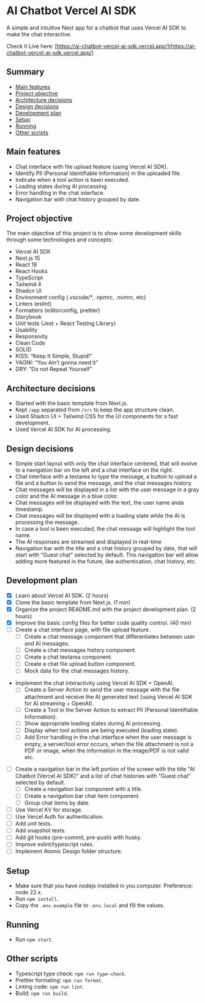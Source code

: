 # AI Chatbot Vercel AI SDK

A simple and intuitive Next app for a chatbot that uses Vercel AI SDK to make the chat interactive.

Check it Live here:
[https://ai-chatbot-vercel-ai-sdk.vercel.app/](https://ai-chatbot-vercel-ai-sdk.vercel.app/)

## Summary

- [Main features](#main-features)
- [Project objective](#project-objective)
- [Architecture decisions](#architecture-decisions)
- [Design decisions](#design-decisions)
- [Development plan](#development-plan)
- [Setup](#setup)
- [Running](#running)
- [Other scripts](#other-scripts)

## Main features

- Chat interface with file upload feature (using Vercel AI SDK).
- Identify PII (Personal Identifiable Information) in the uploaded file.
- Indicate when a tool action is been executed.
- Loading states during AI processing.
- Error handling in the chat interface.
- Navigation bar with chat history grouped by date.
  <!-- - GitHub and Google authentication (using Vercel auth). -->
  <!-- - Store chat history per user (using Vercel KV). -->

## Project objective

The main objective of this project is to show some development skills through some technologies and concepts:

- Vercel AI SDK
- Next.js 15
- React 19
- React Hooks
- TypeScript
- Tailwind 4
- Shadcn UI
- Environment config (.vscode/\*, .npmrc, .nvmrc, etc)
- Linters (eslint)
- Formatters (editorconfig, prettier)
- Storybook
- Unit tests (Jest + React Testing Library)
- Usability
- Responsivity
- Clean Code
- SOLID
- KISS: “Keep It Simple, Stupid!”
- YAGNI: “You Ain’t gonna need it”
- DRY: “Do not Repeat Yourself”
  <!-- - Vercel KV -->
  <!-- - Vercel Auth -->
  <!-- - git hooks (husky: pre-commit, prepare-commit-message) -->
  <!-- - conventional-commits (commitizen) -->
  <!-- - Scaffolding (scaffdog) -->
  <!-- - Thematization -->

## Architecture decisions

- Started with the basic template from Next.js.
- Kept `/app` separated from `/src` to keep the app structure clean.
- Used Shadcn UI + Tailwind CSS for the UI components for a fast development.
- Used Vercel AI SDK for AI processing.
  <!-- - Used Atomic Design folder structure for the components. -->
  <!-- - Used Vercel KV and Vercel Auth for storage and authentication to do not depend on external services. -->

## Design decisions

- Simple start layout with only the chat interface centered, that will evolve to a navigation bar on the left and a chat interface on the right.
- Chat interface with a textarea to type the message, a button to upload a file and a button to send the message, and the chat messages history.
- Chat messages will be displayed in a list with the user message in a gray color and the AI message in a blue color.
- Chat messages will be displayed with the text, the user name anda timestamp.
- Chat messages will be displayed with a loading state while the AI is processing the message.
- In case a tool is been executed, the chat message will highlight the tool name.
- The AI responses are streamed and displayed in real-time
- Navigation bar with the title and a chat history grouped by date, that will start with "Guest chat" selected by default. This navigation bar will allow adding more featured in the future, like authentication, chat history, etc.

## Development plan

- [x] Learn about Vercel AI SDK. (2 hours)
- [x] Clone the basic template from Next.js. (1 min)
- [x] Organize the project README.md with the project development plan. (2 hours)
- [x] Improve the basic config files for better code quality control. (40 min)
- [ ] Create a chat interface page, with file upload feature.
  - [ ] Create a chat message component that differentiates between user and AI messages.
  - [ ] Create a chat messages history component.
  - [ ] Create a chat textarea component.
  - [ ] Create a chat file upload button component.
  - [ ] Mock data for the chat messages history.
- Implement the chat interactivity using Vercel AI SDK + OpenAI.
  - [ ] Create a Server Action to send the user message with the file attachment and receive the AI generated text (using Vercel AI SDK for AI streaming + OpenAI).
  - [ ] Create a Tool in the Server Action to extract PII (Personal Identifiable Information).
  - [ ] Show appropriate loading states during AI processing.
  - [ ] Display when tool actions are being executed (loading state).
  - [ ] Add Error handling in the chat interface when the user message is empty, a server/tool error occurs, when the file attachment is not a PDF or image, when the information in the image/PDF is not valid etc.
- [ ] Create a navigation bar in the left portion of the screen with the title "AI Chatbot \[Vercel AI SDK\]" and a list of chat histories with "Guest chat" selected by default.
  - [ ] Create a navigation bar component with a title.
  - [ ] Create a navigation bar chat item component.
  - [ ] Group chat items by date.
- [ ] Use Vercel KV for storage.
- [ ] Use Vercel Auth for authentication.
- [ ] Add unit tests.
- [ ] Add snapshot tests.
- [ ] Add git hooks (pre-commit, pre-push) with husky.
- [ ] Improve eslint/typescript rules.
- [ ] Implement Atomic Design folder structure.

## Setup

- Make sure that you have nodejs installed in you computer. Preference: node 22.x.
- Run `npm install`.
- Copy the `.env.example` file to `.env.local` and fill the values.

## Running

- Run `npm start`.

## Other scripts

- Typescript type check: `npm run type-check`.
- Prettier formating: `npm run format`.
- Linting code: `npm run lint`.
- Build: `npm run build`.
  <!-- - Tests: `npm run test`. -->
  <!-- - Scaffolding: `npm run g`. -->
